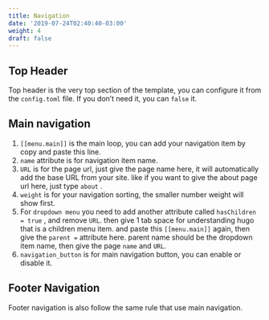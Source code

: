 ```yaml
---
title: Navigation
date: '2019-07-24T02:40:40-03:00'
weight: 4
draft: false
---
```

Top Header
----------

Top header is the very top section of the template, you can configure it from the `config.toml` file. If you don’t need it, you can `false` it.

Main navigation
---------------

1. `[[menu.main]]` is the main loop, you can add your navigation item by copy and paste this line.
2. `name` attribute is for navigation item name.
3. `URL` is for the page url, just give the page name here, it will automatically add the base URL from your site. like if you want to give the about page url here, just type `about` .
4. `weight` is for your navigation sorting, the smaller number weight will show first.
5. For `dropdown menu` you need to add another attribute called `hasChildren = true` , and remove `URL`. then give 1 tab space for understanding hugo that is a children menu item. and paste this `[[menu.main]]` again, then give the `parent =` attribute here. parent name should be the dropdown item name, then give the page `name` and `URL`.
6. `navigation_button` is for main navigation button, you can enable or disable it.

Footer Navigation
-----------------

Footer navigation is also follow the same rule that use main navigation.